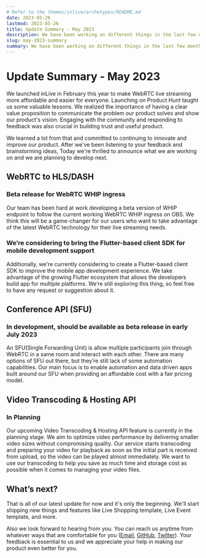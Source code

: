 ```yaml
---
# Refer to the themes/inlive/archetypes/README.md
date: 2023-05-26
lastmod: 2023-05-26
title: Update Summary - May 2023
description: We have been working on different things in the last few months. See what we are working on and we are planning to develop next.
slug: may-2023-summary
summary: We have been working on different things in the last few months. Today, we're thrilled to announce the updates about what we are working on and we are planning to develop next.
---
```


# Update Summary - May 2023

We launched inLive in February this year to make WebRTC live streaming more affordable and easier for everyone. Launching on Product Hunt taught us some valuable lessons. We realized the importance of having a clear value proposition to communicate the problem our product solves and show our product's vision. Engaging with the community and responding to feedback was also crucial in building trust and useful product.

We learned a lot from that and committed to continuing to innovate and improve our product. After we've been listening to your feedback and brainstorming ideas, Today we're thrilled to announce what we are working on and we are planning to develop next.

## WebRTC to HLS/DASH

### Beta release for WebRTC WHIP ingress

Our team has been hard at work developing a beta version of WHIP endpoint to follow the current working WebRTC WHIP ingress on OBS. We think this will be a game-changer for our users who want to take advantage of the latest WebRTC technology for their live streaming needs.

### We’re considering to bring the Flutter-based client SDK for mobile development support

Additionally, we're currently considering to create a Flutter-based client SDK to improve the mobile app development experience. We take advantage of the growing Flutter ecosystem that allows the developers build app for multiple platforms. We’re still exploring this thing, so feel free to have any request or suggestion about it.

## Conference API (SFU)

### In development, should be available as beta release in early July 2023

An SFU(Single Forwarding Unit) is allow multiple participants join through WebRTC in a same room and interact with each other. There are many options of SFU out there, but they’re still lack of some automation capabilities. Our main focus is to enable automation and data driven apps built around our SFU when providing an affordable cost with a fair pricing model.

## Video Transcoding & Hosting API

### In Planning

Our upcoming Video Transcoding & Hosting API feature is currently in the planning stage. We aim to optimize video performance by delivering smaller video sizes without compromising quality. Our service starts transcoding and preparing your video for playback as soon as the initial part is received from upload, so the video can be played almost immediately. We want to use our transcoding to help you save as much time and storage cost as possible when it comes to managing your video files.

## What’s next?

That is all of our latest update for now and it's only the beginning. We'll start shipping new things and features like Live Shopping template, Live Event template, and more.

Also we look forward to hearing from you. You can reach us anytime from whatever ways that are comfortable for you (<a href="mailto:{{< getenv env=`_HUGO_INLIVE_EMAIL` >}}" target="_blank" rel="noopener noreferrer">Email</a>, <a href="https://github.com/orgs/inlivedev/discussions" target="_blank" rel="noopener noreferrer">GitHub</a>, <a href="https://twitter.com/inliveapp" target="_blank" rel="noopener noreferrer">Twitter</a>). Your feedback is essential to us and we appreciate your help in making our product even better for you.